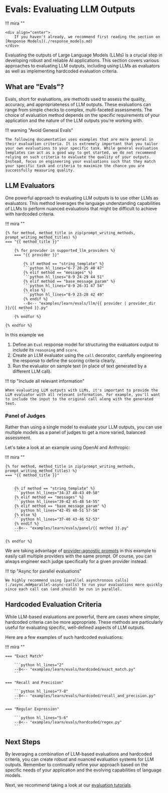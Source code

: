 # Evals: Evaluating LLM Outputs

!!! mira ""

    <div align="center">
        If you haven't already, we recommend first reading the section on [Response Models](./response_models.md)
    </div>

Evaluating the outputs of Large Language Models (LLMs) is a crucial step in developing robust and reliable AI applications. This section covers various approaches to evaluating LLM outputs, including using LLMs as evaluators as well as implementing hardcoded evaluation criteria.

## What are "Evals"?

Evals, short for evaluations, are methods used to assess the quality, accuracy, and appropriateness of LLM outputs. These evaluations can range from simple checks to complex, multi-faceted assessments. The choice of evaluation method depends on the specific requirements of your application and the nature of the LLM outputs you're working with.

!!! warning "Avoid General Evals"

    The following documentation uses examples that are more general in their evaluation criteria. It is extremely important that you tailor your own evaluations to your specific task. While general evaluation templates can act as a good way to get started, we do not recommend relying on such criteria to evaluate the quality of your outputs. Instead, focus on engineering your evaluations such that they match your specific task and criteria to maximize the chance you are successfully measuring quality.

## LLM Evaluators

One powerful approach to evaluating LLM outputs is to use other LLMs as evaluators. This method leverages the language understanding capabilities of LLMs to perform nuanced evaluations that might be difficult to achieve with hardcoded criteria.

!!! mira ""

    {% for method, method_title in zip(prompt_writing_methods, prompt_writing_method_titles) %}
    === "{{ method_title }}"

        {% for provider in supported_llm_providers %}
        === "{{ provider }}"

            {% if method == "string_template" %}
            ```python hl_lines="6-7 20-25 40 47"
            {% elif method == "messages" %}
            ```python hl_lines="8-9 24-29 44 51"
            {% elif method == "base_message_param" %}
            ```python hl_lines="8-9 26-31 47 54"
            {% else %}
            ```python hl_lines="8-9 23-28 42 49"
            {% endif %}
            --8<-- "examples/learn/evals/llm/{{ provider | provider_dir }}/{{ method }}.py"
            ```
        {% endfor %}

    {% endfor %}

In this example we

1. Define an `Eval` response model for structuring the evaluators output to include its `reasoning` and `score`.
2. Create an LLM evaluator using the `call` decorator, carefully engineering the response to define the scoring criteria clearly.
3. Run the evaluator on sample text (in place of text generated by a different LLM call).

!!! tip "Include all relevant information"

    When evaluating LLM outputs with LLMs, it's important to provide the LLM evaluator with all relevant information. For example, you'll want to include the input to the original call along with the generated text.

### Panel of Judges

Rather than using a single model to evaluate your LLM outputs, you can use multiple models as a panel of judges to get a more varied, balanced assessment.

Let's take a look at an example using OpenAI and Anthropic:

!!! mira ""

    {% for method, method_title in zip(prompt_writing_methods, prompt_writing_method_titles) %}
    === "{{ method_title }}"


        {% if method == "string_template" %}
        ```python hl_lines="34-37 40-43 49-50"
        {% elif method == "messages" %}
        ```python hl_lines="39-42 45-48 54-55"
        {% elif method == "base_message_param" %}
        ```python hl_lines="42-45 48-51 57-58"
        {% else %}
        ```python hl_lines="37-40 43-46 52-53"
        {% endif %}
        --8<-- "examples/learn/evals/panel/{{ method }}.py"
        ```

    {% endfor %}

We are taking advantage of [provider-agnostic prompts](./calls.md#provider-agnostic-usage) in this example to easily call multiple providers with the same prompt. Of course, you can always engineer each judge specifically for a given provider instead.

!!! tip "Async for parallel evaluations"

    We highly recommend using [parallel asynchronous calls](./async.md#parallel-async-calls) to run your evaluations more quickly since each call can (and should) be run in parallel.

## Hardcoded Evaluation Criteria

While LLM-based evaluations are powerful, there are cases where simpler, hardcoded criteria can be more appropriate. These methods are particularly useful for evaluating specific, well-defined aspects of LLM outputs.

Here are a few examples of such hardcoded evaluations:

!!! mira ""

    === "Exact Match"

        ```python hl_lines="2"
        --8<-- "examples/learn/evals/hardcoded/exact_match.py"
        ```

    === "Recall and Precision"

        ```python hl_lines="7-8"
        --8<-- "examples/learn/evals/hardcoded/recall_and_precision.py"
        ```

    === "Regular Expression"

        ```python hl_lines="5-6"
        --8<-- "examples/learn/evals/hardcoded/regex.py"
        ```

## Next Steps

By leveraging a combination of LLM-based evaluations and hardcoded criteria, you can create robust and nuanced evaluation systems for LLM outputs. Remember to continually refine your approach based on the specific needs of your application and the evolving capabilities of language models.

Next, we recommend taking a look at our [evaluation tutorials](../tutorials/evals/evaluating_web_search_agent.ipynb)
